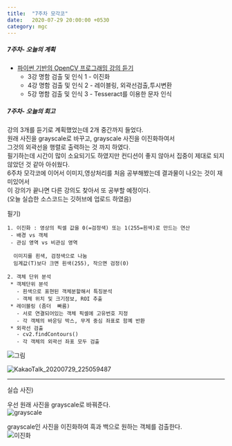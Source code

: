 ```yaml
---
title:  "7주차 모각코"
date:   2020-07-29 20:00:00 +0530
category: mgc
---
```



##### 7주차- 오늘의 계획
- [파이썬 기반의 OpenCV 프로그래밍 강의 듣기](https://tacademy.skplanet.com/live/player/onlineLectureDetail.action?seq=179)  
  + 3강 명함 검출 및 인식 1 - 이진화  
  + 4강 명함 검출 및 인식 2 - 레이블링, 외곽선검출,투시변환  
  + 5강 명함 검출 및 인식 3 - Tesseract를 이용한 문자 인식  


##### 7주차- 오늘의 회고
  강의 3개를 듣기로 계획했었는데 2개 중간까지 들었다.  
  원래 사진을 grayscale로 바꾸고, grayscale 사진을 이진화하여서  
  그것의 외곽선을 행렬로 출력하는 것 까지 하였다.  
  필기하는데 시간이 많이 소요되기도 하였지만 컨디션이 좋지 않아서 집중이 제대로 되지 않았던 것 같아 아쉬웠다.  
  6주차 모각코에 이어서 이미지,영상처리를 처음 공부해봤는데 결과물이 나오는 것이 재미있어서  
  이 강의가 끝나면 다른 강의도 찾아서 또 공부할 예정이다.  
  (오늘 실습한 소스코드는 깃허브에 업로드 하였음)  
  
  
필기)  
```  
1. 이진화 : 영상의 픽셀 값을 0(=검정색) 또는 1(255=흰색)로 만드는 연산 
 - 배경 vs 객체
 - 관심 영역 vs 비관심 영역

  이미지를 흰색, 검정색으로 나눔
  임계값(T)보다 크면 흰색(255), 작으면 검정(0)

2. 객체 단위 분석
 * 객체단위 분석 
   - 흰색으로 표현된 객체분할해서 특징분석 
   - 객체 위치 및 크기정보, ROI 추출
 * 레이블링 (좀더  빠름)
   - 서로 연결되어있는 객체 픽셀에 고유번호 지정
   - 각 객체의 바운딩 박스, 무게 중심 좌표로 함꼐 반환
 * 외곽선 검출
   - cv2.findContours()
   - 각 객체의 외곽선 좌표 모두 검출  
```  

![그림](https://user-images.githubusercontent.com/26339800/88811636-c6272880-d1f1-11ea-8f15-676c299764fd.jpg)  

![KakaoTalk_20200729_225059487](https://user-images.githubusercontent.com/26339800/88811640-c7585580-d1f1-11ea-896e-d71379fc5e1e.jpg)  

***   
실습 사진)  

우선 원래 사진을 grayscale로 바꿔준다.  
![grayscale](https://user-images.githubusercontent.com/26339800/88812890-32565c00-d1f3-11ea-9f67-9f4500153fef.JPG)  

grayscale인 사진을 이진화하여 흑과 백으로 원하는 객체를 검출한다.  
![이진화](https://user-images.githubusercontent.com/26339800/88812885-31252f00-d1f3-11ea-8495-f71bbf527da5.JPG)  
